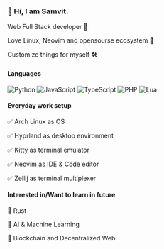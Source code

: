 ### 👋 Hi, I am Samvit.
<p>Web Full Stack developer 🧪</p>
<p>Love Linux, Neovim and opensourse ecosystem 🚀</p>
<p>Customize things for myself 🛠️</p>

#### Languages
![Python](https://img.shields.io/badge/Python-14354C?style=for-the-badge&logo=python&logoColor=white)
![JavaScript](https://img.shields.io/badge/JavaScript-323330?style=for-the-badge&logo=javascript&logoColor=F7DF1E)
![TypeScript](https://img.shields.io/badge/TypeScript-007ACC?style=for-the-badge&logo=typescript&logoColor=white)
![PHP](https://img.shields.io/badge/PHP-777BB4?style=for-the-badge&logo=php&logoColor=white)
![Lua](https://img.shields.io/badge/Lua-2C2D72?style=for-the-badge&logo=lua&logoColor=white)

#### Everyday work setup
✅ Arch Linux as OS
  
✅ Hyprland as desktop environment
  
✅ Kitty as terminal emulator
  
✅ Neovim as IDE & Code editor
  
✅ Zellij as terminal multiplexer

#### Interested in/Want to learn in future
📖 Rust
  
📖 AI & Machine Learning
  
📖 Blockchain and Decentralized Web
